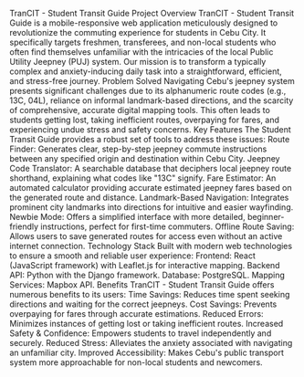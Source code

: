 TranCIT - Student Transit Guide
Project Overview
TranCIT - Student Transit Guide is a mobile-responsive web application meticulously designed to revolutionize the commuting experience for students in Cebu City. It specifically targets freshmen, transferees, and non-local students who often find themselves unfamiliar with the intricacies of the local Public Utility Jeepney (PUJ) system. Our mission is to transform a typically complex and anxiety-inducing daily task into a straightforward, efficient, and stress-free journey.
Problem Solved
Navigating Cebu's jeepney system presents significant challenges due to its alphanumeric route codes (e.g., 13C, 04L), reliance on informal landmark-based directions, and the scarcity of comprehensive, accurate digital mapping tools. This often leads to students getting lost, taking inefficient routes, overpaying for fares, and experiencing undue stress and safety concerns.
Key Features
The Student Transit Guide provides a robust set of tools to address these issues:
Route Finder: Generates clear, step-by-step jeepney commute instructions between any specified origin and destination within Cebu City.
Jeepney Code Translator: A searchable database that deciphers local jeepney route shorthand, explaining what codes like "13C" signify.
Fare Estimator: An automated calculator providing accurate estimated jeepney fares based on the generated route and distance.
Landmark-Based Navigation: Integrates prominent city landmarks into directions for intuitive and easier wayfinding.
Newbie Mode: Offers a simplified interface with more detailed, beginner-friendly instructions, perfect for first-time commuters.
Offline Route Saving: Allows users to save generated routes for access even without an active internet connection.
Technology Stack
Built with modern web technologies to ensure a smooth and reliable user experience:
Frontend: React (JavaScript framework) with Leaflet.js for interactive mapping.
Backend API: Python with the Django framework.
Database: PostgreSQL.
Mapping Services: Mapbox API.
Benefits
TranCIT - Student Transit Guide offers numerous benefits to its users:
Time Savings: Reduces time spent seeking directions and waiting for the correct jeepneys.
Cost Savings: Prevents overpaying for fares through accurate estimations.
Reduced Errors: Minimizes instances of getting lost or taking inefficient routes.
Increased Safety & Confidence: Empowers students to travel independently and securely.
Reduced Stress: Alleviates the anxiety associated with navigating an unfamiliar city.
Improved Accessibility: Makes Cebu's public transport system more approachable for non-local students and newcomers.
